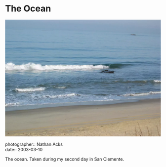 # The Ocean

![Waves crash against a sandy beach in Southern California](assets/2003-03-10-the-ocean.webp)

photographer:: Nathan Acks  
date:: 2003-03-10

The ocean. Taken during my second day in San Clemente.

